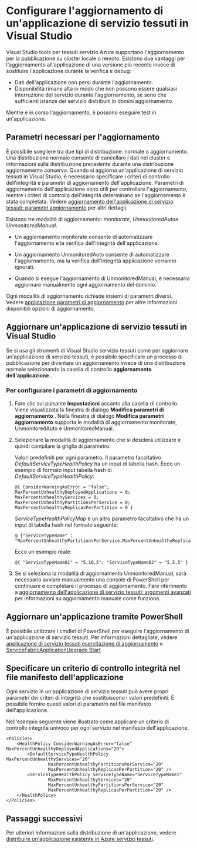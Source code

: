<properties
   pageTitle="Configurare l'aggiornamento di un'applicazione di servizio tessuti | Microsoft Azure"
   description="Informazioni su come configurare le impostazioni per l'aggiornamento di un'applicazione di servizio tessuti utilizzando Microsoft Visual Studio."
   services="service-fabric"
   documentationCenter="na"
   authors="cawaMS"
   manager="paulyuk"
   editor="tglee" />
<tags
   ms.service="service-fabric"
   ms.devlang="dotnet"
   ms.topic="article"
   ms.tgt_pltfrm="na"
   ms.workload="multiple"
   ms.date="07/29/2016"
   ms.author="cawa" />

# <a name="configure-the-upgrade-of-a-service-fabric-application-in-visual-studio"></a>Configurare l'aggiornamento di un'applicazione di servizio tessuti in Visual Studio

Visual Studio tools per tessuti servizio Azure supportano l'aggiornamento per la pubblicazione su cluster locale o remoto. Esistono due vantaggi per l'aggiornamento all'applicazione di una versione più recente invece di sostituire l'applicazione durante la verifica e debug:

- Dati dell'applicazione non persi durante l'aggiornamento.
- Disponibilità rimane alta in modo che non possono essere qualsiasi interruzione del servizio durante l'aggiornamento, se sono che sufficienti istanze del servizio distribuiti in domini aggiornamento.

Mentre è in corso l'aggiornamento, è possono eseguire test in un'applicazione.

## <a name="parameters-needed-to-upgrade"></a>Parametri necessari per l'aggiornamento

È possibile scegliere tra due tipi di distribuzione: normale o aggiornamento. Una distribuzione normale consente di cancellare i dati nel cluster e informazioni sulla distribuzione precedente durante una distribuzione aggiornamento conserva. Quando si aggiorna un'applicazione di servizio tessuti in Visual Studio, è necessario specificare i criteri di controllo dell'integrità e parametri di aggiornamento dell'applicazione. Parametri di aggiornamento dell'applicazione sono utili per controllare l'aggiornamento, mentre i criteri di controllo dell'integrità determinano se l'aggiornamento è stata completata. Vedere [aggiornamento dell'applicazione di servizio tessuti: parametri aggiornamento](service-fabric-application-upgrade-parameters.md) per altri dettagli.

Esistono tre modalità di aggiornamento: *monitorate*, *UnmonitoredAuto*e *UnmonitoredManual*.

  - Un aggiornamento monitorate consente di automatizzare l'aggiornamento e la verifica dell'integrità dell'applicazione.

  - Un aggiornamento UnmonitoredAuto consente di automatizzare l'aggiornamento, ma la verifica dell'integrità applicazione verranno ignorati.

  - Quando si esegue l'aggiornamento di UnmonitoredManual, è necessario aggiornare manualmente ogni aggiornamento del dominio.

Ogni modalità di aggiornamento richiede insiemi di parametri diversi. Vedere [applicazione parametri di aggiornamento](service-fabric-application-upgrade-parameters.md) per altre informazioni disponibili opzioni di aggiornamento.

## <a name="upgrade-a-service-fabric-application-in-visual-studio"></a>Aggiornare un'applicazione di servizio tessuti in Visual Studio

Se si usa gli strumenti di Visual Studio servizio tessuti come per aggiornare un'applicazione di servizio tessuti, è possibile specificare un processo di pubblicazione per diventare un aggiornamento invece di una distribuzione normale selezionando la casella di controllo **aggiornamento dell'applicazione** .

### <a name="to-configure-the-upgrade-parameters"></a>Per configurare i parametri di aggiornamento

1. Fare clic sul pulsante **Impostazioni** accanto alla casella di controllo. Viene visualizzata la finestra di dialogo **Modifica parametri di aggiornamento** . Nella finestra di dialogo **Modifica parametri aggiornamento** supporta le modalità di aggiornamento monitorate, UnmonitoredAuto e UnmonitoredManual.

2. Selezionare la modalità di aggiornamento che si desidera utilizzare e quindi compilare la griglia di parametro.

    Valori predefiniti per ogni parametro. Il parametro facoltativo *DefaultServiceTypeHealthPolicy* ha un input di tabella hash. Ecco un esempio di formato input tabella hash di *DefaultServiceTypeHealthPolicy*:

    ```
    @{ ConsiderWarningAsError = "false"; MaxPercentUnhealthyDeployedApplications = 0; MaxPercentUnhealthyServices = 0; MaxPercentUnhealthyPartitionsPerService = 0; MaxPercentUnhealthyReplicasPerPartition = 0 }
    ```

    *ServiceTypeHealthPolicyMap* è un altro parametro facoltativo che ha un input di tabella hash nel formato seguente:

    ```    
    @ {"ServiceTypeName" : "MaxPercentUnhealthyPartitionsPerService,MaxPercentUnhealthyReplicasPerPartition,MaxPercentUnhealthyServices"}
    ```

    Ecco un esempio reale:

    ```
    @{ "ServiceTypeName01" = "5,10,5"; "ServiceTypeName02" = "5,5,5" }
    ```

3. Se si seleziona la modalità di aggiornamento UnmonitoredManual, sarà necessario avviare manualmente una console di PowerShell per continuare e completare il processo di aggiornamento. Fare riferimento a [aggiornamento dell'applicazione di servizio tessuti: argomenti avanzati](service-fabric-application-upgrade-advanced.md) per informazioni su aggiornamento manuale come funziona.

## <a name="upgrade-an-application-by-using-powershell"></a>Aggiornare un'applicazione tramite PowerShell

È possibile utilizzare i cmdlet di PowerShell per eseguire l'aggiornamento di un'applicazione di servizio tessuti. Per informazioni dettagliate, vedere [applicazione di servizio tessuti esercitazione di aggiornamento](service-fabric-application-upgrade-tutorial.md) e [ServiceFabricApplicationUpgrade Start](https://msdn.microsoft.com/library/mt125975.aspx) .

## <a name="specify-a-health-check-policy-in-the-application-manifest-file"></a>Specificare un criterio di controllo integrità nel file manifesto dell'applicazione

Ogni servizio in un'applicazione di servizio tessuti può avere propri parametri dei criteri di integrità che sostituiscono i valori predefiniti. È possibile fornire questi valori di parametro nel file manifesto dell'applicazione.

Nell'esempio seguente viene illustrato come applicare un criterio di controllo integrità univoco per ogni servizio nel manifesto dell'applicazione.

```
<Policies>
    <HealthPolicy ConsiderWarningAsError="false" MaxPercentUnhealthyDeployedApplications="20">
        <DefaultServiceTypeHealthPolicy MaxPercentUnhealthyServices="20"               
                MaxPercentUnhealthyPartitionsPerService="20"
                MaxPercentUnhealthyReplicasPerPartition="20" />
        <ServiceTypeHealthPolicy ServiceTypeName="ServiceTypeName1"
                MaxPercentUnhealthyServices="20"
                MaxPercentUnhealthyPartitionsPerService="20"
                MaxPercentUnhealthyReplicasPerPartition="20" />      
    </HealthPolicy>
</Policies>
```
## <a name="next-steps"></a>Passaggi successivi
Per ulteriori informazioni sulla distribuzione di un'applicazione, vedere [distribuire un'applicazione esistente in Azure servizio tessuti](service-fabric-deploy-existing-app.md).
